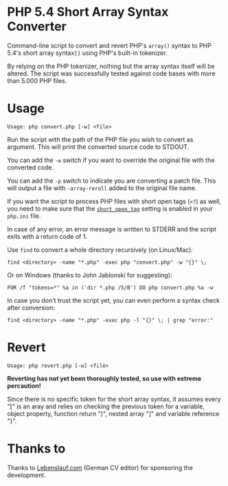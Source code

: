 PHP 5.4 Short Array Syntax Converter
================================

Command-line script to convert and revert PHP's `array()` syntax to PHP 5.4's short array syntax`[]` using PHP's built-in tokenizer.

By relying on the PHP tokenizer, nothing but the array syntax itself will be altered. The script was successfully tested against code bases with more than 5.000 PHP files.


Usage
================================

    Usage: php convert.php [-w] <file>

    
Run the script with the path of the PHP file you wish to convert as argument. This will print the converted source code to STDOUT. 
    
You can add the `-w` switch if you want to override the original file with the converted code.

You can add the `-p` switch to indicate you are converting a patch file. This will output a file with `-array-reroll` added to the original file name.

If you want the script to process PHP files with short open tags (`<?`) as well, you need to make sure that the [`short_open_tag`](http://php.net/manual/ini.core.php#ini.short-open-tag) setting is enabled in your `php.ini` file.
    
In case of any error, an error message is written to STDERR and the script exits with a return code of 1.

Use `find` to convert a whole directory recursively (on Linux/Mac):

    find <directory> -name "*.php" -exec php "convert.php" -w "{}" \;

Or on Windows (thanks to John Jablonski for suggesting):

    FOR /f "tokens=*" %a in ('dir *.php /S/B') DO php convert.php %a -w
    
In case you don't trust the script yet, you can even perform a syntax check after conversion:

    find <directory> -name "*.php" -exec php -l "{}" \; | grep "error:"


Revert
================================

    Usage: php revert.php [-w] <file>

**Reverting has not yet been thoroughly tested, so use with extreme percaution!**

Since there is no specific token for the short array syntax, it assumes every "[" is an aray and relies on checking the previous token for a variable, object property, function return ")", nested array "]" and variable reference "}".


Thanks to
================================
Thanks to [Lebenslauf.com](https://lebenslauf.com) (German CV editor) for sponsoring the development.
